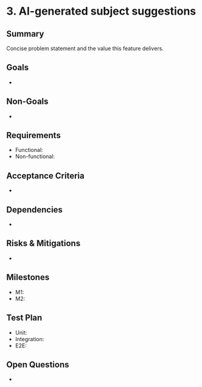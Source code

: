# 3. AI-generated subject suggestions

## Summary
Concise problem statement and the value this feature delivers.

## Goals
- 

## Non-Goals
- 

## Requirements
- Functional:
- Non-functional:

## Acceptance Criteria
- 

## Dependencies
- 

## Risks & Mitigations
- 

## Milestones
- M1: 
- M2: 

## Test Plan
- Unit:
- Integration:
- E2E:

## Open Questions
- 
